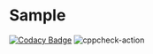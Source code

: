 # Sample

[![Codacy Badge](https://api.codacy.com/project/badge/Grade/2b4e91edefa34e54a02139272062a215)](https://app.codacy.com/manual/stepin105188/Sample?utm_source=github.com&utm_medium=referral&utm_content=stepin105188/Sample&utm_campaign=Badge_Grade_Dashboard)
![cppcheck-action](https://github.com/stepin105188/Sample/workflows/cppcheck-action/badge.svg)
